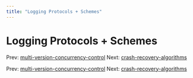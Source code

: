 ```yaml
---
title: "Logging Protocols + Schemes"
---
```


# Logging Protocols + Schemes

Prev: [multi-version-concurrency-control](multi-version-concurrency-control.md)
Next: [crash-recovery-algorithms](crash-recovery-algorithms.md)

Prev: [multi-version-concurrency-control](multi-version-concurrency-control.md)
Next: [crash-recovery-algorithms](crash-recovery-algorithms.md)
